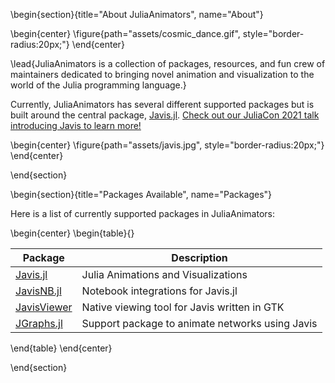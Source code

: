 
<!-- =============================
     ABOUT
    ============================== -->

\begin{section}{title="About JuliaAnimators", name="About"}

\begin{center}
\figure{path="assets/cosmic_dance.gif", style="border-radius:20px;"}
\end{center}

\lead{JuliaAnimators is a collection of packages, resources, and fun crew of maintainers dedicated to bringing novel animation and visualization to the world of the Julia programming language.}

Currently, JuliaAnimators has several different supported packages but is built around the central package, [Javis.jl](https://github.com/JuliaAnimators/Javis.jl).
[Check out our JuliaCon 2021 talk introducing Javis to learn more!](https://www.youtube.com/watch?v=ckvsc6ukdOc)

\begin{center}
\figure{path="assets/javis.jpg", style="border-radius:20px;"}
\end{center}

\end{section}

\begin{section}{title="Packages Available", name="Packages"}

Here is a list of currently supported packages in JuliaAnimators:

\begin{center}
\begin{table}{}

| Package                                                      | Description                                     |
|--------------------------------------------------------------|-------------------------------------------------|
| [Javis.jl](https://github.com/JuliaAnimators/Javis.jl)       | Julia Animations and Visualizations             |
| [JavisNB.jl](https://github.com/JuliaAnimators/JavisNB.jl)   | Notebook integrations for Javis.jl              |
| [JavisViewer](https://github.com/JuliaAnimators/JavisViewer) | Native viewing tool for Javis written in GTK    |
| [JGraphs.jl](https://github.com/JuliaAnimators/JGraphs.jl)   | Support package to animate networks using Javis |

\end{table}
\end{center}

\end{section}
